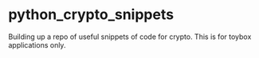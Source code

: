 # python_crypto_snippets
Building up a repo of useful snippets of code for crypto. This is for toybox applications only.
